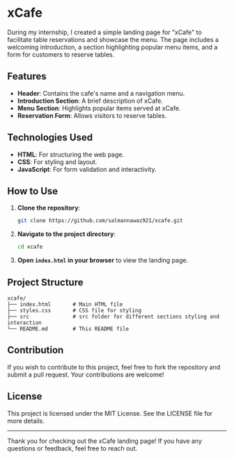 # xCafe
During my internship, I created a simple landing page for "xCafe" to facilitate table reservations and showcase the menu. The page includes a welcoming introduction, a section highlighting popular menu items, and a form for customers to reserve tables.

## Features
- **Header**: Contains the cafe's name and a navigation menu.
- **Introduction Section**: A brief description of xCafe.
- **Menu Section**: Highlights popular items served at xCafe.
- **Reservation Form**: Allows visitors to reserve tables.

## Technologies Used
- **HTML**: For structuring the web page.
- **CSS**: For styling and layout.
- **JavaScript**: For form validation and interactivity.

## How to Use
1. **Clone the repository**:
   ```bash
   git clone https://github.com/salmannawaz921/xcafe.git
   ```

2. **Navigate to the project directory**:
   ```bash
   cd xcafe
   ```

3. **Open `index.html` in your browser** to view the landing page.

## Project Structure
```
xcafe/
├── index.html       # Main HTML file
├── styles.css       # CSS file for styling
├── src              # src folder for different sections styling and interaction
└── README.md        # This README file
```

## Contribution
If you wish to contribute to this project, feel free to fork the repository and submit a pull request. Your contributions are welcome!

## License
This project is licensed under the MIT License. See the LICENSE file for more details.

---

Thank you for checking out the xCafe landing page! If you have any questions or feedback, feel free to reach out.
